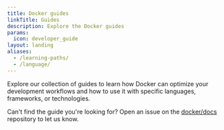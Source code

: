 ```yaml
---
title: Docker guides
linkTitle: Guides
description: Explore the Docker guides
params:
  icon: developer_guide
layout: landing
aliases:
  - /learning-paths/
  - /language/
---
```


Explore our collection of guides to learn how Docker can optimize your
development workflows and how to use it with specific languages, frameworks, or
technologies.

Can't find the guide you're looking for? Open an issue on the
[docker/docs](https://github.com/docker/docs/issues/new) repository to let us
know.
